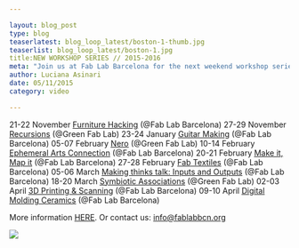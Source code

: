 ```yaml
---

layout: blog_post
type: blog
teaserlatest: blog_loop_latest/boston-1-thumb.jpg
teaserlist: blog_loop_latest/boston-1.jpg
title:NEW WORKSHOP SERIES // 2015-2016
meta: "Join us at Fab Lab Barcelona for the next weekend workshop series. Learn how to make stuff, to hack stuff, to interact with stuff and to design the environment that surrounds you."
author: Luciana Asinari
date: 05/11/2015
category: video

---
```



21-22 November      <a target="_blank" href="http://fablabbcn.org/workshop/2015/05/05/furniture_hack.html"><u>Furniture Hacking</u></a> (@Fab Lab Barcelona)
27-29 November      <a target="_blank" href="http://fablabbcn.org/workshop/2015/05/10/recursions.html"><u>Recursions</u></a> (@Green Fab Lab)
23-24 January       <a target="_blank" href="http://fablabbcn.org/workshop/2015/05/15/make-your-own-guitar.html"><u>Guitar Making</u></a> (@Fab Lab Barcelona)
05-07 February      <a target="_blank" href="http://fablabbcn.org/workshop/2015/05/20/nero.html"><u>Nero</u></a> (@Green Fab Lab)
10-14 February      <a target="_blank" href="http://fablabbcn.org/workshop/2015/05/25/ephemeral-arts%20connection.html"><u>Ephemeral Arts Connection</u></a> (@Fab Lab Barcelona)
20-21 February      <a target="_blank" href="http://fablabbcn.org/workshop/2015/05/29/make-i-map-it.html"><u>Make it, Map it</u></a> (@Fab Lab Barcelona)
27-28 February      <a target="_blank" href="http://fablabbcn.org/workshop/2015/06/05/fab-textiles.html"><u>Fab Textiles</u></a> (@Fab Lab Barcelona)
05-06 March         <a target="_blank" href="http://fablabbcn.org/workshop/2015/06/08/making-things-talk-2016.html"><u>Making thinks talk: Inputs and Outputs</u></a> (@Fab Lab Barcelona)
18-20 March         <a target="_blank" href="http://fablabbcn.org/workshop/2015/06/09/symbiotic.html"><u>Symbiotic Associations</u></a> (@Green Fab Lab)
02-03 April         <a target="_blank" href="http://fablabbcn.org/workshop/2015/06/15/3d-printing-scanning.html"><u>3D Printing & Scanning</u></a> (@Fab Lab Barcelona)
09-10 April         <a target="_blank" href="http://fablabbcn.org/workshop/2015/06/20/ceramics.html"><u>Digital Molding Ceramics</u></a> (@Fab Lab Barcelona)



More information <a target="_blank" href="http://fablabbcn.org/workshops.html"><u>HERE</u></a>.
Or contact us: info@fablabbcn.org

<img src="{{site.baseurl}}{{ site.url }}/img/blog/blog_loop_latest/poster-talleres-fablabbcn_2015-16.jpg">
